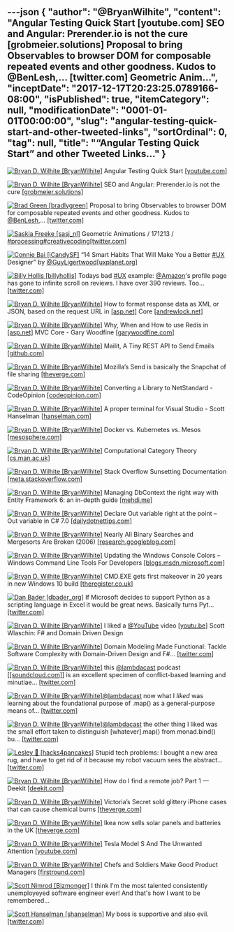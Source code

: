 ---json
{
  "author": "@BryanWilhite",
  "content": "Angular Testing Quick Start [youtube.com] SEO and Angular: Prerender.io is not the cure [grobmeier.solutions] Proposal to bring Observables to browser DOM for composable repeated events and other goodness. Kudos to @BenLesh,… [twitter.com] Geometric Anim...",
  "inceptDate": "2017-12-17T20:23:25.0789166-08:00",
  "isPublished": true,
  "itemCategory": null,
  "modificationDate": "0001-01-01T00:00:00",
  "slug": "angular-testing-quick-start-and-other-tweeted-links",
  "sortOrdinal": 0,
  "tag": null,
  "title": "“Angular Testing Quick Start” and other Tweeted Links…"
}
---

[<img alt="Bryan D. Wilhite [BryanWilhite]" src="https://songhay.blob.core.windows.net/shared-social-twitter/BryanWilhite.jpeg">](http://t.co/UNdqV0Z1zz "Bryan D. Wilhite [BryanWilhite]") Angular Testing Quick Start [[youtube.com]](https://www.youtube.com/watch?v=BumgayeUC08)

[<img alt="Bryan D. Wilhite [BryanWilhite]" src="https://songhay.blob.core.windows.net/shared-social-twitter/BryanWilhite.jpeg">](http://t.co/UNdqV0Z1zz "Bryan D. Wilhite [BryanWilhite]") SEO and Angular: Prerender.io is not the cure [[grobmeier.solutions]](https://grobmeier.solutions/seo-and-angular-20012016.html)

[<img alt="Brad Green [bradlygreen]" src="https://songhay.blob.core.windows.net/shared-social-twitter/bradlygreen.jpg">](https://t.co/9L3stDqY2J "Brad Green [bradlygreen]") Proposal to bring Observables to browser DOM for composable repeated events and other goodness. Kudos to [@BenLesh](http://twitter.com/BenLesh),… [[twitter.com]](https://twitter.com/i/web/status/940987263197970432)

[<img alt="Saskia Freeke [sasj_nl]" src="https://songhay.blob.core.windows.net/shared-social-twitter/sasj_nl.jpeg">](https://t.co/wX7KkVtJAi "Saskia Freeke [sasj_nl]") Geometric Animations / 171213 / [#processing](http://twitter.com/search?q=%23processing)[#creativecoding](http://twitter.com/search?q=%23creativecoding)[[twitter.com]](https://twitter.com/sasj_nl/status/941068417410457600/photo/1)

[<img alt="Connie Bai [iCandySF]" src="https://songhay.blob.core.windows.net/shared-social-twitter/iCandySF.jpg">](https://t.co/Fwauk9mgFZ "Connie Bai [iCandySF]") “14 Smart Habits That Will Make You a Better [#UX](http://twitter.com/search?q=%23UX) Designer” by [@GuyLigertwood](http://twitter.com/GuyLigertwood)[[uxplanet.org]](https://uxplanet.org/14-smart-habits-that-will-make-you-a-better-ux-designer-71a6f319147c?source=twitterShare-abf04071f183-1513241563)

[<img alt="Billy Hollis [billyhollis]" src="https://songhay.blob.core.windows.net/shared-social-twitter/billyhollis.jpg">](https://t.co/LvJEYRzwk5 "Billy Hollis [billyhollis]") Todays bad [#UX](http://twitter.com/search?q=%23UX) example: [@Amazon](http://twitter.com/Amazon)'s profile page has gone to infinite scroll on reviews. I have over 390 reviews. Too… [[twitter.com]](https://twitter.com/i/web/status/941791325367742464)

[<img alt="Bryan D. Wilhite [BryanWilhite]" src="https://songhay.blob.core.windows.net/shared-social-twitter/BryanWilhite.jpeg">](http://t.co/UNdqV0Z1zz "Bryan D. Wilhite [BryanWilhite]") How to format response data as XML or JSON, based on the request URL in [[asp.net]](http://ASP.NET) Core [[andrewlock.net]](https://andrewlock.net/formatting-response-data-as-xml-or-json-based-on-the-url-in-asp-net-core/)

[<img alt="Bryan D. Wilhite [BryanWilhite]" src="https://songhay.blob.core.windows.net/shared-social-twitter/BryanWilhite.jpeg">](http://t.co/UNdqV0Z1zz "Bryan D. Wilhite [BryanWilhite]") Why, When and How to use Redis in [[asp.net]](http://ASP.net) MVC Core - Gary Woodfine [[garywoodfine.com]](https://garywoodfine.com/why-when-and-how-to-use-redis-in-asp-net-mvc-core/)

[<img alt="Bryan D. Wilhite [BryanWilhite]" src="https://songhay.blob.core.windows.net/shared-social-twitter/BryanWilhite.jpeg">](http://t.co/UNdqV0Z1zz "Bryan D. Wilhite [BryanWilhite]") Mailit, A Tiny REST API to Send Emails [[github.com]](https://github.com/dthree/mailit)

[<img alt="Bryan D. Wilhite [BryanWilhite]" src="https://songhay.blob.core.windows.net/shared-social-twitter/BryanWilhite.jpeg">](http://t.co/UNdqV0Z1zz "Bryan D. Wilhite [BryanWilhite]") Mozilla’s Send is basically the Snapchat of file sharing [[theverge.com]](https://www.theverge.com/2017/8/2/16086272/mozilla-send-file-sharing-service-launches)

[<img alt="Bryan D. Wilhite [BryanWilhite]" src="https://songhay.blob.core.windows.net/shared-social-twitter/BryanWilhite.jpeg">](http://t.co/UNdqV0Z1zz "Bryan D. Wilhite [BryanWilhite]") Converting a Library to NetStandard - CodeOpinion [[codeopinion.com]](https://codeopinion.com/converting-a-library-to-netstandard/)

[<img alt="Bryan D. Wilhite [BryanWilhite]" src="https://songhay.blob.core.windows.net/shared-social-twitter/BryanWilhite.jpeg">](http://t.co/UNdqV0Z1zz "Bryan D. Wilhite [BryanWilhite]") A proper terminal for Visual Studio - Scott Hanselman [[hanselman.com]](https://www.hanselman.com/blog/AProperTerminalForVisualStudio.aspx)

[<img alt="Bryan D. Wilhite [BryanWilhite]" src="https://songhay.blob.core.windows.net/shared-social-twitter/BryanWilhite.jpeg">](http://t.co/UNdqV0Z1zz "Bryan D. Wilhite [BryanWilhite]") Docker vs. Kubernetes vs. Mesos [[mesosphere.com]](https://mesosphere.com/blog/docker-vs-kubernetes-vs-apache-mesos/)

[<img alt="Bryan D. Wilhite [BryanWilhite]" src="https://songhay.blob.core.windows.net/shared-social-twitter/BryanWilhite.jpeg">](http://t.co/UNdqV0Z1zz "Bryan D. Wilhite [BryanWilhite]") Computational Category Theory [[cs.man.ac.uk]](http://www.cs.man.ac.uk/~david/categories/)

[<img alt="Bryan D. Wilhite [BryanWilhite]" src="https://songhay.blob.core.windows.net/shared-social-twitter/BryanWilhite.jpeg">](http://t.co/UNdqV0Z1zz "Bryan D. Wilhite [BryanWilhite]") Stack Overflow Sunsetting Documentation [[meta.stackoverflow.com]](https://meta.stackoverflow.com/questions/354217/sunsetting-documentation/)

[<img alt="Bryan D. Wilhite [BryanWilhite]" src="https://songhay.blob.core.windows.net/shared-social-twitter/BryanWilhite.jpeg">](http://t.co/UNdqV0Z1zz "Bryan D. Wilhite [BryanWilhite]") Managing DbContext the right way with Entity Framework 6: an in-depth guide [[mehdi.me]](http://mehdi.me/ambient-dbcontext-in-ef6/)

[<img alt="Bryan D. Wilhite [BryanWilhite]" src="https://songhay.blob.core.windows.net/shared-social-twitter/BryanWilhite.jpeg">](http://t.co/UNdqV0Z1zz "Bryan D. Wilhite [BryanWilhite]") Declare Out variable right at the point – Out variable in C# 7.0 [[dailydotnettips.com]](http://dailydotnettips.com/2017/08/01/declare-out-variable-right-at-the-point-out-variable-in-c-7-0/)

[<img alt="Bryan D. Wilhite [BryanWilhite]" src="https://songhay.blob.core.windows.net/shared-social-twitter/BryanWilhite.jpeg">](http://t.co/UNdqV0Z1zz "Bryan D. Wilhite [BryanWilhite]") Nearly All Binary Searches and Mergesorts Are Broken (2006) [[research.googleblog.com]](https://research.googleblog.com/2006/06/extra-extra-read-all-about-it-nearly.html)

[<img alt="Bryan D. Wilhite [BryanWilhite]" src="https://songhay.blob.core.windows.net/shared-social-twitter/BryanWilhite.jpeg">](http://t.co/UNdqV0Z1zz "Bryan D. Wilhite [BryanWilhite]") Updating the Windows Console Colors – Windows Command Line Tools For Developers [[blogs.msdn.microsoft.com]](https://blogs.msdn.microsoft.com/commandline/2017/08/02/updating-the-windows-console-colors/)

[<img alt="Bryan D. Wilhite [BryanWilhite]" src="https://songhay.blob.core.windows.net/shared-social-twitter/BryanWilhite.jpeg">](http://t.co/UNdqV0Z1zz "Bryan D. Wilhite [BryanWilhite]") CMD.EXE gets first makeover in 20 years in new Windows 10 build [[theregister.co.uk]](https://www.theregister.co.uk/2017/08/04/windows_console_makeover/)

[<img alt="Dan Bader [dbader_org]" src="https://songhay.blob.core.windows.net/shared-social-twitter/dbader_org.jpg">](https://t.co/MZwP2VGyfa "Dan Bader [dbader_org]") If Microsoft decides to support Python as a scripting language in Excel it would be great news. Basically turns Pyt… [[twitter.com]](https://twitter.com/i/web/status/941693121188032513)

[<img alt="Bryan D. Wilhite [BryanWilhite]" src="https://songhay.blob.core.windows.net/shared-social-twitter/BryanWilhite.jpeg">](http://t.co/UNdqV0Z1zz "Bryan D. Wilhite [BryanWilhite]") I liked a [@YouTube](http://twitter.com/YouTube) video [[youtu.be]](http://youtu.be/x6nJfUv7ta0?a) Scott Wlaschin: F# and Domain Driven Design 

[<img alt="Bryan D. Wilhite [BryanWilhite]" src="https://songhay.blob.core.windows.net/shared-social-twitter/BryanWilhite.jpeg">](http://t.co/UNdqV0Z1zz "Bryan D. Wilhite [BryanWilhite]") Domain Modeling Made Functional: Tackle Software Complexity with Domain-Driven Design and F#… [[twitter.com]](https://twitter.com/i/web/status/936771694802305025)

[<img alt="Bryan D. Wilhite [BryanWilhite]" src="https://songhay.blob.core.windows.net/shared-social-twitter/BryanWilhite.jpeg">](http://t.co/UNdqV0Z1zz "Bryan D. Wilhite [BryanWilhite]") this [@lambdacast](http://twitter.com/lambdacast) podcast [[[soundcloud.com]](https://soundcloud.com/lambda-cast)] is an excellent specimen of conflict-based learning and minutiae… [[twitter.com]](https://twitter.com/i/web/status/936695640020496384)

[<img alt="Bryan D. Wilhite [BryanWilhite]" src="https://songhay.blob.core.windows.net/shared-social-twitter/BryanWilhite.jpeg">](http://t.co/UNdqV0Z1zz "Bryan D. Wilhite [BryanWilhite]")[@lambdacast](http://twitter.com/lambdacast) now what I *liked* was learning about the foundational purpose of .map() as a general-purpose means of… [[twitter.com]](https://twitter.com/i/web/status/936696625581268997)

[<img alt="Bryan D. Wilhite [BryanWilhite]" src="https://songhay.blob.core.windows.net/shared-social-twitter/BryanWilhite.jpeg">](http://t.co/UNdqV0Z1zz "Bryan D. Wilhite [BryanWilhite]")[@lambdacast](http://twitter.com/lambdacast) the other thing I liked was the small effort taken to distinguish [whatever].map() from monad.bind() bu… [[twitter.com]](https://twitter.com/i/web/status/936697714280034304)

[<img alt="Lesley 🥞 [hacks4pancakes]" src="https://songhay.blob.core.windows.net/shared-social-twitter/hacks4pancakes.jpg">](https://t.co/WuGm63zFmJ "Lesley 🥞 [hacks4pancakes]") Stupid tech problems: I bought a new area rug, and have to get rid of it because my robot vacuum sees the abstract… [[twitter.com]](https://twitter.com/i/web/status/939955211313049601)

[<img alt="Bryan D. Wilhite [BryanWilhite]" src="https://songhay.blob.core.windows.net/shared-social-twitter/BryanWilhite.jpeg">](http://t.co/UNdqV0Z1zz "Bryan D. Wilhite [BryanWilhite]") How do I find a remote job? Part 1 — Deekit [[deekit.com]](https://www.deekit.com/how-do-i-find-a-remote-job-part-1/)

[<img alt="Bryan D. Wilhite [BryanWilhite]" src="https://songhay.blob.core.windows.net/shared-social-twitter/BryanWilhite.jpeg">](http://t.co/UNdqV0Z1zz "Bryan D. Wilhite [BryanWilhite]") Victoria’s Secret sold glittery iPhone cases that can cause chemical burns [[theverge.com]](https://www.theverge.com/circuitbreaker/2017/8/2/16082664/mixbin-glitter-phone-case-recall-victorias-secret-amazon)

[<img alt="Bryan D. Wilhite [BryanWilhite]" src="https://songhay.blob.core.windows.net/shared-social-twitter/BryanWilhite.jpeg">](http://t.co/UNdqV0Z1zz "Bryan D. Wilhite [BryanWilhite]") Ikea now sells solar panels and batteries in the UK [[theverge.com]](https://www.theverge.com/2017/8/2/16082494/ikea-solar-battery-storage-uk-price)

[<img alt="Bryan D. Wilhite [BryanWilhite]" src="https://songhay.blob.core.windows.net/shared-social-twitter/BryanWilhite.jpeg">](http://t.co/UNdqV0Z1zz "Bryan D. Wilhite [BryanWilhite]") Tesla Model S And The Unwanted Attention [[youtube.com]](https://www.youtube.com/watch?v=TD2gotN0rmw)

[<img alt="Bryan D. Wilhite [BryanWilhite]" src="https://songhay.blob.core.windows.net/shared-social-twitter/BryanWilhite.jpeg">](http://t.co/UNdqV0Z1zz "Bryan D. Wilhite [BryanWilhite]") Chefs and Soldiers Make Good Product Managers [[firstround.com]](http://firstround.com/review/why-soldiers-and-chefs-make-the-best-product-managers/)

[<img alt="Scott Nimrod [Bizmonger]" src="https://songhay.blob.core.windows.net/shared-social-twitter/Bizmonger.jpg">](https://t.co/G8pgR1Zwwz "Scott Nimrod [Bizmonger]") I think I'm the most talented consistently unemployeyed software engineer ever! And that's how I want to be remembered... 

[<img alt="Scott Hanselman [shanselman]" src="https://songhay.blob.core.windows.net/shared-social-twitter/shanselman.jpg">](https://t.co/KWE5X1BBOh "Scott Hanselman [shanselman]") My boss is supportive and also evil. [[twitter.com]](https://twitter.com/shanselman/status/940310809896353792/photo/1)
